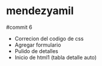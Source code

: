 # mendezyamil

#commit 6
- Correcion del codigo de css
- Agregar formulario
- Pulido de detalles
- Inicio de html1 (tabla detalle auto)
